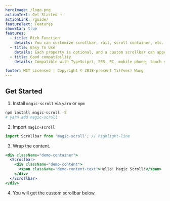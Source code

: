 ```yaml
---
heroImage: /logo.png
actionText: Get Started →
actionLink: /guide/
featureText: Features
showStar: true
features:
  - title: Rich Function
    details: You can customize scrollbar, rail, scroll container, etc. Rich APIs and Events
  - title: Easy To Use
    details: Each property is optional, and a custom scrollbar can appear just by wrapping the content
  - title: Good compatibility
    details: Compatible with TypeSciprt, SSR, PC, mobile phone, touch screen

footer: MIT Licensed | Copyright © 2018-present Yi(Yves) Wang
---
```


## Get Started

1. Install `magic-scroll` via `yarn` or `npm`

```bash
npm install magic-scroll -S
# yarn add magic-scroll
```

2.  Import `magic-scroll`

```js
import Scrollbar from 'magic-scroll'; // highlight-line
```

3. Wrap the content.

```jsx
<div className="demo-container">
  <Scrollbar>
    <div className="demo-content">
      <span className="demo-content-text">Hello! Magic Scroll!</span>
    </div>
  </Scrollbar>
</div>
```

4. You will get the custom scrollbar below.
